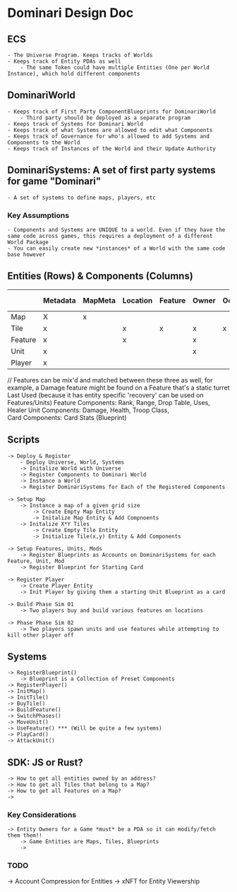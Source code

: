 # Dominari Design Doc

## ECS 
    - The Universe Program. Keeps tracks of Worlds
    - Keeps track of Entity PDAs as well
        - The same Token could have multiple Entities (One per World Instance), which hold different components

## DominariWorld
    - Keeps track of First Party ComponentBlueprints for DominariWorld  
        - Third party should be deployed as a separate program
    - Keeps track of Systems for Dominari World
    - Keeps track of what Systems are allowed to edit what Components
    - Keeps track of Governance for who's allowed to add Systems and Components to the World
    - Keeps track of Instances of the World and their Update Authority

## DominariSystems: A set of first party systems for game "Dominari"
    - A set of systems to define maps, players, etc

### Key Assumptions
    - Components and Systems are UNIQUE to a world. Even if they have the same code across games, this requires a deployment of a different World Package
    - You can easily create new *instances* of a World with the same code base however


## Entities (Rows) & Components (Columns)

|             | Metadata   | MapMeta    | Location | Feature | Owner | Occupant | P. Stats | Active | Cost |
|:------------| :--------- | :--------- | :------- | :------ | :---- | :------- | :------- | :----- | :--- |
| Map         |     X      |     x      |          |         |       |          |          |        |      |
| Tile        |     x      |            |    x     |    x    |   x   |    x     |          |        |  x   |
| Feature     |     x      |            |    x     |         |   x   |          |          |   x    |  x   |
| Unit        |     x      |            |          |         |   x   |          |          |   x    |      |
| Player      |     x      |            |          |         |       |          |    x     |        |      |


// Features can be mix'd and matched between these three as well, for example, a Damage feature might be found on a Feature that's a static turret
Last Used (because it has entity specific 'recovery' can be used on Features/Units)
Feature Components: Rank, Range, Drop Table, Uses, Healer
Unit Components: Damage, Health, Troop Class,  
Card Components: Card Stats (Blueprint)

## Scripts
    -> Deploy & Register
        - Deploy Universe, World, Systems
        -> Initalize World with Universe
        -> Register Components to Dominari World
        -> Instance a World
        -> Register DominariSystems for Each of the Registered Components

    -> Setup Map
        -> Instance a map of a given grid size
            -> Create Empty Map Entity
            -> Initalize Map Entity & Add Compnoents
        -> Initalize X*Y Tiles
            -> Create Empty Tile Entity
            -> Initialize Tile(x,y) Entity & Add Components

    -> Setup Features, Units, Mods
        -> Register Blueprints as Accounts on DominariSystems for each Feature, Unit, Mod
        -> Register Blueprint for Starting Card

    -> Register Player
        -> Create Player Entity
        -> Init Player by giving them a starting Unit Blueprint as a card

    -> Build Phase Sim 01
        -> Two players buy and build various features on locations

    -> Phase Phase Sim 02
        -> Two players spawn units and use features while attempting to kill other player off

## Systems
    -> RegisterBlueprint()
        -> Blueprint is a Collection of Preset Components
    -> RegisterPlayer()
    -> InitMap()
    -> InitTile()
    -> BuyTile()
    -> BuildFeature()
    -> SwitchPhases()
    -> MoveUnit()
    -> UseFeature() *** (Will be quite a few systems)
    -> PlayCard()
    -> AttackUnit()

## SDK: JS or Rust?
    -> How to get all entities owned by an address?
    -> How to get all Tiles that belong to a Map?
    -> How to get all Features on a Map? 
    -> 

### Key Considerations
    -> Entity Owners for a Game *must* be a PDA so it can modify/fetch them them!!
        -> Game Entities are Maps, Tiles, Blueprints
        -> 

### TODO
-> Account Compression for Entities
-> xNFT for Entity Viewership